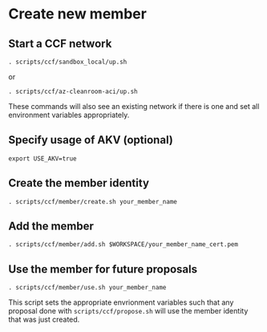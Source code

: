 # Create new member

## Start a CCF network

```
. scripts/ccf/sandbox_local/up.sh
```
or
```
. scripts/ccf/az-cleanroom-aci/up.sh
```

These commands will also see an existing network if there is one and set all environment variables appropriately.

## Specify usage of AKV (optional)
```
export USE_AKV=true
```

## Create the member identity

```
. scripts/ccf/member/create.sh your_member_name
```

## Add the member

```
. scripts/ccf/member/add.sh $WORKSPACE/your_member_name_cert.pem
```

## Use the member for future proposals
```
. scripts/ccf/member/use.sh your_member_name
```

This script sets the appropriate envrionment variables such that any proposal done with `scripts/ccf/propose.sh` will use the member identity that was just created.
